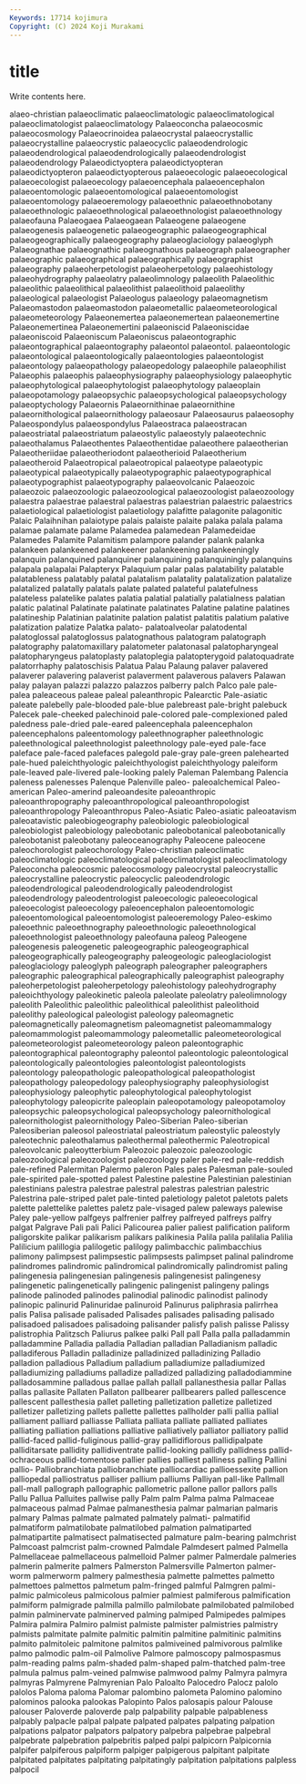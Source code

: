 ```yaml
---
Keywords: 17714 kojimura
Copyright: (C) 2024 Koji Murakami
---
```


# title

Write contents here.



alaeo-christian
palaeoclimatic palaeoclimatologic palaeoclimatological palaeoclimatologist palaeoclimatology Palaeoconcha palaeocosmic palaeocosmology Palaeocrinoidea palaeocrystal
palaeocrystallic palaeocrystalline palaeocrystic palaeocyclic palaeodendrologic palaeodendrological palaeodendrologically palaeodendrologist palaeodendrology Palaeodictyoptera
palaeodictyopteran palaeodictyopteron palaeodictyopterous palaeoecologic palaeoecological palaeoecologist palaeoecology palaeoencephala palaeoencephalon palaeoentomologic
palaeoentomological palaeoentomologist palaeoentomology palaeoeremology palaeoethnic palaeoethnobotany palaeoethnologic palaeoethnological palaeoethnologist palaeoethnology
palaeofauna Palaeogaea Palaeogaean Palaeogene palaeogene palaeogenesis palaeogenetic palaeogeographic palaeogeographical palaeogeographically
palaeogeography palaeoglaciology palaeoglyph Palaeognathae palaeognathic palaeognathous palaeograph palaeographer palaeographic palaeographical
palaeographically palaeographist palaeography palaeoherpetologist palaeoherpetology palaeohistology palaeohydrography palaeolatry palaeolimnology palaeolith
Palaeolithic palaeolithic palaeolithical palaeolithist palaeolithoid palaeolithy palaeological palaeologist Palaeologus palaeology
palaeomagnetism Palaeomastodon palaeomastodon palaeometallic palaeometeorological palaeometeorology Palaeonemertea palaeonemertean palaeonemertine Palaeonemertinea
Palaeonemertini palaeoniscid Palaeoniscidae palaeoniscoid Palaeoniscum Palaeoniscus palaeontographic palaeontographical palaeontography palaeontol
palaeontol. palaeontologic palaeontological palaeontologically palaeontologies palaeontologist palaeontology palaeopathology palaeopedology palaeophile
palaeophilist Palaeophis palaeophis palaeophysiography palaeophysiology palaeophytic palaeophytological palaeophytologist palaeophytology palaeoplain
palaeopotamology palaeopsychic palaeopsychological palaeopsychology palaeoptychology Palaeornis Palaeornithinae palaeornithine palaeornithological palaeornithology
palaeosaur Palaeosaurus palaeosophy Palaeospondylus palaeospondylus Palaeostraca palaeostracan palaeostriatal palaeostriatum palaeostylic
palaeostyly palaeotechnic palaeothalamus Palaeothentes Palaeothentidae palaeothere palaeotherian Palaeotheriidae palaeotheriodont palaeotherioid
Palaeotherium palaeotheroid Palaeotropical palaeotropical palaeotype palaeotypic palaeotypical palaeotypically palaeotypographic palaeotypographical
palaeotypographist palaeotypography palaeovolcanic Palaeozoic palaeozoic palaeozoologic palaeozoological palaeozoologist palaeozoology palaestra
palaestrae palaestral palaestras palaestrian palaestric palaestrics palaetiological palaetiologist palaetiology palafitte
palagonite palagonitic Palaic Palaihnihan palaiotype palais palaiste palaite palaka palala
palama palamae palamate palame Palamedea palamedean Palamedeidae Palamedes Palamite Palamitism
palampore palander palank palanka palankeen palankeened palankeener palankeening palankeeningly palanquin
palanquined palanquiner palanquining palanquiningly palanquins palapala palapalai Palapteryx Palaquium palar
palas palatability palatable palatableness palatably palatal palatalism palatality palatalization palatalize
palatalized palatally palatals palate palated palateful palatefulness palateless palatelike palates
palatia palatial palatially palatialness palatian palatic palatinal Palatinate palatinate palatinates
Palatine palatine palatines palatineship Palatinian palatinite palation palatist palatitis palatium
palative palatization palatize Palatka palato- palatoalveolar palatodental palatoglossal palatoglossus palatognathous
palatogram palatograph palatography palatomaxillary palatometer palatonasal palatopharyngeal palatopharyngeus palatoplasty palatoplegia
palatopterygoid palatoquadrate palatorrhaphy palatoschisis Palatua Palau Palaung palaver palavered palaverer
palavering palaverist palaverment palaverous palavers Palawan palay palayan palazzi palazzo
palazzos palberry palch Palco pale pale- palea paleaceous paleae paleal
paleanthropic Palearctic Pale-asiatic paleate palebelly pale-blooded pale-blue palebreast pale-bright palebuck
Palecek pale-cheeked palechinoid pale-colored pale-complexioned paled paledness pale-dried pale-eared paleencephala
paleencephalon paleencephalons paleentomology paleethnographer paleethnologic paleethnological paleethnologist paleethnology pale-eyed pale-face
paleface pale-faced palefaces palegold pale-gray pale-green palehearted pale-hued paleichthyologic paleichthyologist
paleichthyology paleiform pale-leaved pale-livered pale-looking palely Paleman Palembang Palencia paleness
palenesses Palenque Palenville paleo- paleoalchemical Paleo-american Paleo-amerind paleoandesite paleoanthropic paleoanthropography
paleoanthropological paleoanthropologist paleoanthropology Paleoanthropus Paleo-Asiatic Paleo-asiatic paleoatavism paleoatavistic paleobiogeography paleobiologic
paleobiological paleobiologist paleobiology paleobotanic paleobotanical paleobotanically paleobotanist paleobotany paleoceanography Paleocene
paleocene paleochorologist paleochorology Paleo-christian paleoclimatic paleoclimatologic paleoclimatological paleoclimatologist paleoclimatology Paleoconcha
paleocosmic paleocosmology paleocrystal paleocrystallic paleocrystalline paleocrystic paleocyclic paleodendrologic paleodendrological paleodendrologically
paleodendrologist paleodendrology paleodentrologist paleoecologic paleoecological paleoecologist paleoecology paleoencephalon paleoentomologic paleoentomological
paleoentomologist paleoeremology Paleo-eskimo paleoethnic paleoethnography paleoethnologic paleoethnological paleoethnologist paleoethnology paleofauna
paleog Paleogene paleogenesis paleogenetic paleogeographic paleogeographical paleogeographically paleogeography paleogeologic paleoglaciologist
paleoglaciology paleoglyph paleograph paleographer paleographers paleographic paleographical paleographically paleographist paleography
paleoherpetologist paleoherpetology paleohistology paleohydrography paleoichthyology paleokinetic paleola paleolate paleolatry paleolimnology
paleolith Paleolithic paleolithic paleolithical paleolithist paleolithoid paleolithy paleological paleologist paleology
paleomagnetic paleomagnetically paleomagnetism paleomagnetist paleomammalogy paleomammologist paleomammology paleometallic paleometeorological paleometeorologist
paleometeorology paleon paleontographic paleontographical paleontography paleontol paleontologic paleontological paleontologically paleontologies
paleontologist paleontologists paleontology paleopathologic paleopathological paleopathologist paleopathology paleopedology paleophysiography paleophysiologist
paleophysiology paleophytic paleophytological paleophytologist paleophytology paleopicrite paleoplain paleopotamology paleopotamoloy paleopsychic
paleopsychological paleopsychology paleornithological paleornithologist paleornithology Paleo-Siberian Paleo-siberian Paleosiberian paleosol paleostriatal
paleostriatum paleostylic paleostyly paleotechnic paleothalamus paleothermal paleothermic Paleotropical paleovolcanic paleoytterbium
Paleozoic paleozoic paleozoologic paleozoological paleozoologist paleozoology paler pale-red pale-reddish pale-refined
Palermitan Palermo paleron Pales pales Palesman pale-souled pale-spirited pale-spotted palest
Palestine palestine Palestinian palestinian palestinians palestra palestrae palestral palestras palestrian
palestric Palestrina pale-striped palet pale-tinted paletiology paletot paletots palets palette
palettelike palettes paletz pale-visaged palew paleways palewise Paley pale-yellow palfgeys
palfrenier palfrey palfreyed palfreys palfry palgat Palgrave Pali pali Palici
Palicourea palier paliest palification paliform paligorskite palikar palikarism palikars palikinesia
Palila palila palilalia Palilia Palilicium palillogia palilogetic palilogy palimbacchic palimbacchius
palimony palimpsest palimpsestic palimpsests palimpset palinal palindrome palindromes palindromic palindromical
palindromically palindromist paling palingenesia palingenesian palingenesis palingenesist palingenesy palingenetic palingenetically
palingenic palingenist palingeny palings palinode palinoded palinodes palinodial palinodic palinodist
palinody palinopic palinurid Palinuridae palinuroid Palinurus paliphrasia palirrhea palis Palisa
palisade palisaded Palisades palisades palisading palisado palisadoed palisadoes palisadoing palisander
palisfy palish palisse Palissy palistrophia Palitzsch Paliurus palkee palki Pall
pall Palla palla palladammin palladammine Palladia palladia Palladian palladian Palladianism
palladic palladiferous Palladin palladinize palladinized palladinizing Palladio palladion palladious Palladium
palladium palladiumize palladiumized palladiumizing palladiums palladize palladized palladizing palladodiammine palladosammine
palladous pallae pallah pallall pallanesthesia pallar Pallas pallas pallasite Pallaten
Pallaton pallbearer pallbearers palled pallescence pallescent pallesthesia pallet palleting palletization
palletize palletized palletizer palletizing pallets pallette pallettes pallholder palli pallia
pallial palliament palliard palliasse Palliata palliata palliate palliated palliates palliating
palliation palliations palliative palliatively palliator palliatory pallid pallid-faced pallid-fuliginous pallid-gray
pallidiflorous pallidipalpate palliditarsate pallidity pallidiventrate pallid-looking pallidly pallidness pallid-ochraceous pallid-tomentose
pallier pallies palliest palliness palling Pallini pallio- Palliobranchiata palliobranchiate palliocardiac
pallioessexite pallion palliopedal palliostratus palliser pallium palliums Palliyan pall-like Pallmall
pall-mall pallograph pallographic pallometric pallone pallor pallors palls Pallu Pallua
Palluites pallwise pally Palm palm Palma palma Palmaceae palmaceous palmad
Palmae palmanesthesia palmar palmarian palmaris palmary Palmas palmate palmated palmately
palmati- palmatifid palmatiform palmatilobate palmatilobed palmation palmatiparted palmatipartite palmatisect palmatisected
palmature palm-bearing palmchrist Palmcoast palmcrist palm-crowned Palmdale Palmdesert palmed Palmella
Palmellaceae palmellaceous palmelloid Palmer palmer Palmerdale palmeries palmerin palmerite palmers
Palmerston Palmersville Palmerton palmer-worm palmerworm palmery palmesthesia palmette palmettes palmetto
palmettoes palmettos palmetum palm-fringed palmful Palmgren palmi- palmic palmicoleus palmicolous
palmier palmiest palmiferous palmification palmiform palmigrade palmilla palmillo palmilobate palmilobated
palmilobed palmin palminervate palminerved palming palmiped Palmipedes palmipes Palmira palmira
Palmiro palmist palmiste palmister palmistries palmistry palmists palmitate palmite palmitic
palmitin palmitine palmitinic palmitins palmito palmitoleic palmitone palmitos palmiveined palmivorous
palmlike palmo palmodic palm-oil Palmolive Palmore palmoscopy palmospasmus palm-reading palms
palm-shaded palm-shaped palm-thatched palm-tree palmula palmus palm-veined palmwise palmwood palmy
Palmyra palmyra palmyras Palmyrene Palmyrenian Palo Paloalto Palocedro Palocz palolo
palolos Paloma paloma Palomar palombino palometa Palomino palomino palominos palooka
palookas Palopinto Palos palosapis palour Palouse palouser Paloverde paloverde palp
palpability palpable palpableness palpably palpacle palpal palpate palpated palpates palpating
palpation palpations palpator palpators palpatory palpebra palpebrae palpebral palpebrate palpebration
palpebritis palped palpi palpicorn Palpicornia palpifer palpiferous palpiform palpiger palpigerous
palpitant palpitate palpitated palpitates palpitating palpitatingly palpitation palpitations palpless palpocil
